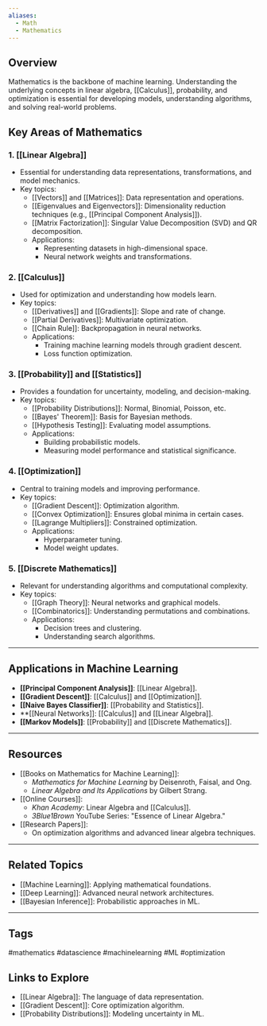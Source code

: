 ```yaml
---
aliases:
  - Math
  - Mathematics
---
```

## Overview
Mathematics is the backbone of machine learning. Understanding the underlying concepts in linear algebra, [[Calculus]], probability, and optimization is essential for developing models, understanding algorithms, and solving real-world problems.

## Key Areas of Mathematics

### 1. **[[Linear Algebra]]**
- Essential for understanding data representations, transformations, and model mechanics.
- Key topics:
  - [[Vectors]] and [[Matrices]]: Data representation and operations.
  - [[Eigenvalues and Eigenvectors]]: Dimensionality reduction techniques (e.g., [[Principal Component Analysis]]).
  - [[Matrix Factorization]]: Singular Value Decomposition (SVD) and QR decomposition.
  - Applications:
    - Representing datasets in high-dimensional space.
    - Neural network weights and transformations.

### 2. **[[Calculus]]**
- Used for optimization and understanding how models learn.
- Key topics:
  - [[Derivatives]] and [[Gradients]]: Slope and rate of change.
  - [[Partial Derivatives]]: Multivariate optimization.
  - [[Chain Rule]]: Backpropagation in neural networks.
  - Applications:
    - Training machine learning models through gradient descent.
    - Loss function optimization.

### 3. **[[Probability]] and [[Statistics]]**
- Provides a foundation for uncertainty, modeling, and decision-making.
- Key topics:
  - [[Probability Distributions]]: Normal, Binomial, Poisson, etc.
  - [[Bayes' Theorem]]: Basis for Bayesian methods.
  - [[Hypothesis Testing]]: Evaluating model assumptions.
  - Applications:
    - Building probabilistic models.
    - Measuring model performance and statistical significance.

### 4. **[[Optimization]]**
- Central to training models and improving performance.
- Key topics:
  - [[Gradient Descent]]: Optimization algorithm.
  - [[Convex Optimization]]: Ensures global minima in certain cases.
  - [[Lagrange Multipliers]]: Constrained optimization.
  - Applications:
    - Hyperparameter tuning.
    - Model weight updates.

### 5. **[[Discrete Mathematics]]**
- Relevant for understanding algorithms and computational complexity.
- Key topics:
  - [[Graph Theory]]: Neural networks and graphical models.
  - [[Combinatorics]]: Understanding permutations and combinations.
  - Applications:
    - Decision trees and clustering.
    - Understanding search algorithms.

---

## Applications in Machine Learning
- **[[Principal Component Analysis]]**: [[Linear Algebra]].
- **[[Gradient Descent]]**: [[Calculus]] and [[Optimization]].
- **[[Naive Bayes Classifier]]**: [[Probability and Statistics]].
- **[[Neural Networks]]: [[Calculus]] and [[Linear Algebra]].
- **[[Markov Models]]**: [[Probability]] and [[Discrete Mathematics]].

---

## Resources
- [[Books on Mathematics for Machine Learning]]:
  - *Mathematics for Machine Learning* by Deisenroth, Faisal, and Ong.
  - *Linear Algebra and Its Applications* by Gilbert Strang.
- [[Online Courses]]:
  - *Khan Academy*: Linear Algebra and [[Calculus]].
  - *3Blue1Brown* YouTube Series: "Essence of Linear Algebra."
- [[Research Papers]]:
  - On optimization algorithms and advanced linear algebra techniques.

---

## Related Topics
- [[Machine Learning]]: Applying mathematical foundations.
- [[Deep Learning]]: Advanced neural network architectures.
- [[Bayesian Inference]]: Probabilistic approaches in ML.

---

## Tags
#mathematics #datascience #machinelearning #ML #optimization

## Links to Explore
- [[Linear Algebra]]: The language of data representation.
- [[Gradient Descent]]: Core optimization algorithm.
- [[Probability Distributions]]: Modeling uncertainty in ML.